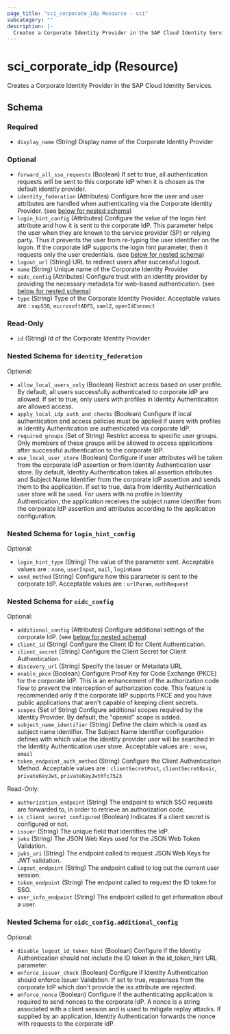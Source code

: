 ```yaml
---
page_title: "sci_corporate_idp Resource - sci"
subcategory: ""
description: |-
  Creates a Corporate Identity Provider in the SAP Cloud Identity Services.
---
```


# sci_corporate_idp (Resource)

Creates a Corporate Identity Provider in the SAP Cloud Identity Services.



<!-- schema generated by tfplugindocs -->
## Schema

### Required

- `display_name` (String) Display name of the Corporate Identity Provider

### Optional

- `forward_all_sso_requests` (Boolean) If set to true, all authentication requests will be sent to this corporate IdP when it is chosen as the default identity provider.
- `identity_federation` (Attributes) Configure how the user and user attributes are handled when authenticating via the Corporate Identity Provider. (see [below for nested schema](#nestedatt--identity_federation))
- `login_hint_config` (Attributes) Configure the value of the login hint attribute and how it is sent to the corporate IdP.
					 This parameter helps the user when they are known to the service provider (SP) or relying party. Thus it prevents the user from re-typing the user identifier on the logon. 
					 If the corporate IdP supports the login hint parameter, then it requests only the user credentials. (see [below for nested schema](#nestedatt--login_hint_config))
- `logout_url` (String) URL to redirect users after successful logout.
- `name` (String) Unique name of the Corporate Identity Provider
- `oidc_config` (Attributes) Configure trust with an identity provider by providing the necessary metadata for web-based authentication. (see [below for nested schema](#nestedatt--oidc_config))
- `type` (String) Type of the Corporate Identity Provider. Acceptable values are : `sapSSO`, `microsoftADFS`, `saml2`, `openIdConnect`

### Read-Only

- `id` (String) Id of the Corporate Identity Provider

<a id="nestedatt--identity_federation"></a>
### Nested Schema for `identity_federation`

Optional:

- `allow_local_users_only` (Boolean) Restrict access based on user profile. By default, all users successfully authenticated to corporate IdP are allowed.
							If set to true, only users with profiles in Identity Authentication are allowed access.
- `apply_local_idp_auth_and_checks` (Boolean) Configure if local authentication and access policies must be applied if users with profiles in Identity Authentication are authenticated via corporate IdP.
- `required_groups` (Set of String) Restrict access to specific user groups. Only members of these groups will be allowed to access applications after successful authentication to the corporate IdP.
- `use_local_user_store` (Boolean) Configure if user attributes will be taken from the corporate IdP assertion or from Identity Authentication user store.
							By default, Identity Authentication takes all assertion attributes and Subject Name Identifier from the corporate IdP assertion and sends them to the application. 
							If set to true, data from Identity Authentication user store will be used. For users with no profile in Identity Authentication, the application receives the subject name identifier from the corporate IdP assertion and attributes according to the application configuration.


<a id="nestedatt--login_hint_config"></a>
### Nested Schema for `login_hint_config`

Optional:

- `login_hint_type` (String) The value of the parameter sent. Acceptable values are : `none`, `userInput`, `mail`, `loginName`
- `send_method` (String) Configure how this parameter is sent to the corporate IdP. Acceptable values are : `urlParam`, `authRequest`


<a id="nestedatt--oidc_config"></a>
### Nested Schema for `oidc_config`

Optional:

- `additional_config` (Attributes) Configure additional settings of the corporate IdP. (see [below for nested schema](#nestedatt--oidc_config--additional_config))
- `client_id` (String) Configure the Client ID for Client Authentication.
- `client_secret` (String) Configure the Client Secret for Client Authentication.
- `discovery_url` (String) Specify the Issuer or Metadata URL
- `enable_pkce` (Boolean) Configure Proof Key for Code Exchange (PKCE) for the corporate IdP. This is an enhancement of the authorization code flow to prevent the interception of authorization code. This feature is recommended only if the corporate IdP supports PKCE and you have public applications that aren't capable of keeping client secrets.
- `scopes` (Set of String) Configure additional scopes required by the Identity Provider. By default, the "openid" scope is added.
- `subject_name_identifier` (String) Define the claim which is used as subject name identifier. The Subject Name Identifier configuration defines with which value the identity provider user will be searched in the Identity Authentication user store. Acceptable values are : `none`, `email`
- `token_endpoint_auth_method` (String) Configure the Client Authentication Method. Acceptable values are : `clientSecretPost`, `clientSecretBasic`, `privateKeyJwt`, `privateKeyJwtRfc7523`

Read-Only:

- `authorization_endpoint` (String) The endpoint to which SSO requests are forwarded to, in order to retrieve an authorization code.
- `is_client_secret_configured` (Boolean) Indicates if a client secret is configured or not.
- `issuer` (String) The unique field that identifies the IdP.
- `jwks` (String) The JSON Web Keys used for the JSON Web Token Validation.
- `jwks_uri` (String) The endpoint called to request JSON Web Keys for JWT validation.
- `logout_endpoint` (String) The endpoint called to log out the current user session.
- `token_endpoint` (String) The endpoint called to request the ID token for SSO.
- `user_info_endpoint` (String) The endpoint called to get information about a user.

<a id="nestedatt--oidc_config--additional_config"></a>
### Nested Schema for `oidc_config.additional_config`

Optional:

- `disable_logout_id_token_hint` (Boolean) Configure if the Identity Authentication should not include the ID token in the id_token_hint URL parameter.
- `enforce_issuer_check` (Boolean) Configure if Identity Authentication should enforce Issuer Validation. If set to true, responses from the corporate IdP which don't provide the iss attribute are rejected.
- `enforce_nonce` (Boolean) Configure if the authenticating application is required to send nonces to the corporate IdP. A nonce is a string associated with a client session and is used to mitigate replay attacks. If supplied by an application, Identity Authentication forwards the nonce with requests to the corporate IdP.


